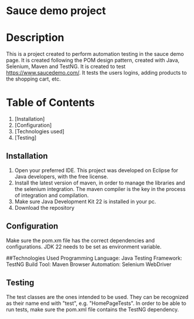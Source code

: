 # Sauce demo project

# Description
This is a project created to perform automation testing in the sauce demo page. It is created following the POM design pattern, created with Java, Selenium, Maven and TestNG. It is created to test https://www.saucedemo.com/. It tests the users logins, adding products to
the shopping cart, etc.

# Table of Contents
1. [Installation]
2. [Configuration]
3. [Technologies used]
4. [Testing]

## Installation
1. Open your preferred IDE. This project was developed on Eclipse for Java developers, with the free license.
2. Install the latest version of maven, in order to manage the libraries and the selenium integration. The maven compiler is the key in the process of integration and compilation.
3. Make sure Java Development Kit 22 is installed in your pc.
4. Download the repository

## Configuration
Make sure the pom.xm file has the correct dependencies and configurations.
JDK 22 needs to be set as environment variable.


##Technologies Used
Programming Language: Java
Testing Framework: TestNG
Build Tool: Maven
Browser Automation: Selenium WebDriver

## Testing
The test classes are the ones intended to be used. They can be recognized as their name end with "test", e.g. "HomePageTests". 
In order to be able to run tests, make sure the pom.xml file contains the TestNG dependency.
